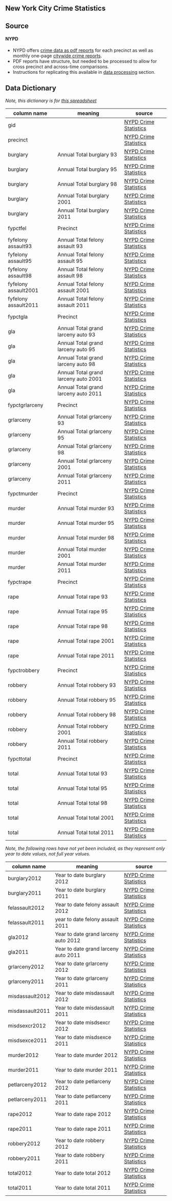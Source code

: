 ## New York City Crime Statistics

## Source
#### NYPD
 - NYPD offers [crime data as pdf reports](http://www.nyc.gov/html/nypd/html/crime_prevention/crime_statistics.shtml) for each precinct as well as monthly one-page [citywide crime reports](http://www.nyc.gov/html/nypd/downloads/pdf/crime_statistics/cscity.pdf).
 - PDF reports have structure, but needed to be processed to allow for cross precinct and across-time comparisons. 
 - Instructions for replicating this available in [data processing](https://github.com/hrwgc/nyc/blob/gh-pages/data/data-processing.md) section. 

## Data Dictionary

*Note, this dictionary is for [this spreadsheet](https://github.com/hrwgc/nyc/blob/gh-pages/data/nypd-crime-stats-precinct-historical.csv)*

column name | meaning | source
| ---| -----| ----|
gid |  | [NYPD Crime Statistics](http://www.nyc.gov/html/nypd/html/crime_prevention/crime_statistics.shtml)
precinct |  | [NYPD Crime Statistics](http://www.nyc.gov/html/nypd/html/crime_prevention/crime_statistics.shtml)
burglary | Annual Total burglary 93 | [NYPD Crime Statistics](http://www.nyc.gov/html/nypd/html/crime_prevention/crime_statistics.shtml)
burglary | Annual Total burglary 95 | [NYPD Crime Statistics](http://www.nyc.gov/html/nypd/html/crime_prevention/crime_statistics.shtml)
burglary | Annual Total burglary 98 | [NYPD Crime Statistics](http://www.nyc.gov/html/nypd/html/crime_prevention/crime_statistics.shtml)
burglary | Annual Total burglary 2001 | [NYPD Crime Statistics](http://www.nyc.gov/html/nypd/html/crime_prevention/crime_statistics.shtml)
burglary | Annual Total burglary 2011 | [NYPD Crime Statistics](http://www.nyc.gov/html/nypd/html/crime_prevention/crime_statistics.shtml)
fypctfel | Precinct | [NYPD Crime Statistics](http://www.nyc.gov/html/nypd/html/crime_prevention/crime_statistics.shtml)
fyfelony assault93 | Annual Total felony assault 93 | [NYPD Crime Statistics](http://www.nyc.gov/html/nypd/html/crime_prevention/crime_statistics.shtml)
fyfelony assault95 | Annual Total felony assault 95 | [NYPD Crime Statistics](http://www.nyc.gov/html/nypd/html/crime_prevention/crime_statistics.shtml)
fyfelony assault98 | Annual Total felony assault 98 | [NYPD Crime Statistics](http://www.nyc.gov/html/nypd/html/crime_prevention/crime_statistics.shtml)
fyfelony assault2001 | Annual Total felony assault 2001 | [NYPD Crime Statistics](http://www.nyc.gov/html/nypd/html/crime_prevention/crime_statistics.shtml)
fyfelony assault2011 | Annual Total felony assault 2011 | [NYPD Crime Statistics](http://www.nyc.gov/html/nypd/html/crime_prevention/crime_statistics.shtml)
fypctgla | Precinct | [NYPD Crime Statistics](http://www.nyc.gov/html/nypd/html/crime_prevention/crime_statistics.shtml)
gla | Annual Total grand larceny auto 93 | [NYPD Crime Statistics](http://www.nyc.gov/html/nypd/html/crime_prevention/crime_statistics.shtml)
gla | Annual Total grand larceny auto 95 | [NYPD Crime Statistics](http://www.nyc.gov/html/nypd/html/crime_prevention/crime_statistics.shtml)
gla | Annual Total grand larceny auto 98 | [NYPD Crime Statistics](http://www.nyc.gov/html/nypd/html/crime_prevention/crime_statistics.shtml)
gla | Annual Total grand larceny auto 2001 | [NYPD Crime Statistics](http://www.nyc.gov/html/nypd/html/crime_prevention/crime_statistics.shtml)
gla | Annual Total grand larceny auto 2011 | [NYPD Crime Statistics](http://www.nyc.gov/html/nypd/html/crime_prevention/crime_statistics.shtml)
fypctgrlarceny | Precinct | [NYPD Crime Statistics](http://www.nyc.gov/html/nypd/html/crime_prevention/crime_statistics.shtml)
grlarceny | Annual Total grlarceny 93 | [NYPD Crime Statistics](http://www.nyc.gov/html/nypd/html/crime_prevention/crime_statistics.shtml)
grlarceny | Annual Total grlarceny 95 | [NYPD Crime Statistics](http://www.nyc.gov/html/nypd/html/crime_prevention/crime_statistics.shtml)
grlarceny | Annual Total grlarceny 98 | [NYPD Crime Statistics](http://www.nyc.gov/html/nypd/html/crime_prevention/crime_statistics.shtml)
grlarceny | Annual Total grlarceny 2001 | [NYPD Crime Statistics](http://www.nyc.gov/html/nypd/html/crime_prevention/crime_statistics.shtml)
grlarceny | Annual Total grlarceny 2011 | [NYPD Crime Statistics](http://www.nyc.gov/html/nypd/html/crime_prevention/crime_statistics.shtml)
fypctmurder | Precinct | [NYPD Crime Statistics](http://www.nyc.gov/html/nypd/html/crime_prevention/crime_statistics.shtml)
murder | Annual Total murder 93 | [NYPD Crime Statistics](http://www.nyc.gov/html/nypd/html/crime_prevention/crime_statistics.shtml)
murder | Annual Total murder 95 | [NYPD Crime Statistics](http://www.nyc.gov/html/nypd/html/crime_prevention/crime_statistics.shtml)
murder | Annual Total murder 98 | [NYPD Crime Statistics](http://www.nyc.gov/html/nypd/html/crime_prevention/crime_statistics.shtml)
murder | Annual Total murder 2001 | [NYPD Crime Statistics](http://www.nyc.gov/html/nypd/html/crime_prevention/crime_statistics.shtml)
murder | Annual Total murder 2011 | [NYPD Crime Statistics](http://www.nyc.gov/html/nypd/html/crime_prevention/crime_statistics.shtml)
fypctrape | Precinct | [NYPD Crime Statistics](http://www.nyc.gov/html/nypd/html/crime_prevention/crime_statistics.shtml)
rape | Annual Total rape 93 | [NYPD Crime Statistics](http://www.nyc.gov/html/nypd/html/crime_prevention/crime_statistics.shtml)
rape | Annual Total rape 95 | [NYPD Crime Statistics](http://www.nyc.gov/html/nypd/html/crime_prevention/crime_statistics.shtml)
rape | Annual Total rape 98 | [NYPD Crime Statistics](http://www.nyc.gov/html/nypd/html/crime_prevention/crime_statistics.shtml)
rape | Annual Total rape 2001 | [NYPD Crime Statistics](http://www.nyc.gov/html/nypd/html/crime_prevention/crime_statistics.shtml)
rape | Annual Total rape 2011 | [NYPD Crime Statistics](http://www.nyc.gov/html/nypd/html/crime_prevention/crime_statistics.shtml)
fypctrobbery | Precinct | [NYPD Crime Statistics](http://www.nyc.gov/html/nypd/html/crime_prevention/crime_statistics.shtml)
robbery | Annual Total robbery 93 | [NYPD Crime Statistics](http://www.nyc.gov/html/nypd/html/crime_prevention/crime_statistics.shtml)
robbery | Annual Total robbery 95 | [NYPD Crime Statistics](http://www.nyc.gov/html/nypd/html/crime_prevention/crime_statistics.shtml)
robbery | Annual Total robbery 98 | [NYPD Crime Statistics](http://www.nyc.gov/html/nypd/html/crime_prevention/crime_statistics.shtml)
robbery | Annual Total robbery 2001 | [NYPD Crime Statistics](http://www.nyc.gov/html/nypd/html/crime_prevention/crime_statistics.shtml)
robbery | Annual Total robbery 2011 | [NYPD Crime Statistics](http://www.nyc.gov/html/nypd/html/crime_prevention/crime_statistics.shtml)
fypcttotal | Precinct | [NYPD Crime Statistics](http://www.nyc.gov/html/nypd/html/crime_prevention/crime_statistics.shtml)
total | Annual Total total 93 | [NYPD Crime Statistics](http://www.nyc.gov/html/nypd/html/crime_prevention/crime_statistics.shtml)
total | Annual Total total 95 | [NYPD Crime Statistics](http://www.nyc.gov/html/nypd/html/crime_prevention/crime_statistics.shtml)
total | Annual Total total 98 | [NYPD Crime Statistics](http://www.nyc.gov/html/nypd/html/crime_prevention/crime_statistics.shtml)
total | Annual Total total 2001 | [NYPD Crime Statistics](http://www.nyc.gov/html/nypd/html/crime_prevention/crime_statistics.shtml)
total | Annual Total total 2011 | [NYPD Crime Statistics](http://www.nyc.gov/html/nypd/html/crime_prevention/crime_statistics.shtml)


*Note, the following rows have not yet been included, as they represent only year to date values, not full year values.*

column name | meaning | source
| ---| -----| ----|
burglary2012 | Year to date burglary 2012 | [NYPD Crime Statistics](http://www.nyc.gov/html/nypd/html/crime_prevention/crime_statistics.shtml)
burglary2011 | Year to date burglary 2011 | [NYPD Crime Statistics](http://www.nyc.gov/html/nypd/html/crime_prevention/crime_statistics.shtml)
felassault2012 |  Year to date felony assault 2012	 | [NYPD Crime Statistics](http://www.nyc.gov/html/nypd/html/crime_prevention/crime_statistics.shtml)
felassault2011 |  year to date felony assault 2011 | [NYPD Crime Statistics](http://www.nyc.gov/html/nypd/html/crime_prevention/crime_statistics.shtml)
gla2012 | Year to date grand larceny auto 2012 | [NYPD Crime Statistics](http://www.nyc.gov/html/nypd/html/crime_prevention/crime_statistics.shtml)
gla2011 | Year to date grand larceny auto 2011 | [NYPD Crime Statistics](http://www.nyc.gov/html/nypd/html/crime_prevention/crime_statistics.shtml)
grlarceny2012 | Year to date grlarceny 2012 | [NYPD Crime Statistics](http://www.nyc.gov/html/nypd/html/crime_prevention/crime_statistics.shtml)
grlarceny2011 | Year to date grlarceny 2011 | [NYPD Crime Statistics](http://www.nyc.gov/html/nypd/html/crime_prevention/crime_statistics.shtml)
misdassault2012 | Year to date misdassault 2012 | [NYPD Crime Statistics](http://www.nyc.gov/html/nypd/html/crime_prevention/crime_statistics.shtml)
misdassault2011 | Year to date misdassault 2011 | [NYPD Crime Statistics](http://www.nyc.gov/html/nypd/html/crime_prevention/crime_statistics.shtml)
misdsexcr2012 | Year to date misdsexcr 2012 | [NYPD Crime Statistics](http://www.nyc.gov/html/nypd/html/crime_prevention/crime_statistics.shtml)
misdsexce2011 | Year to date misdsexce 2011 | [NYPD Crime Statistics](http://www.nyc.gov/html/nypd/html/crime_prevention/crime_statistics.shtml)
murder2012 | Year to date murder 2012 | [NYPD Crime Statistics](http://www.nyc.gov/html/nypd/html/crime_prevention/crime_statistics.shtml)
murder2011 | Year to date murder 2011 | [NYPD Crime Statistics](http://www.nyc.gov/html/nypd/html/crime_prevention/crime_statistics.shtml)
petlarceny2012 | Year to date petlarceny 2012 | [NYPD Crime Statistics](http://www.nyc.gov/html/nypd/html/crime_prevention/crime_statistics.shtml)
petlarceny2011 | Year to date petlarceny 2011 | [NYPD Crime Statistics](http://www.nyc.gov/html/nypd/html/crime_prevention/crime_statistics.shtml)
rape2012 | Year to date rape 2012 | [NYPD Crime Statistics](http://www.nyc.gov/html/nypd/html/crime_prevention/crime_statistics.shtml)
rape2011 | Year to date rape 2011 | [NYPD Crime Statistics](http://www.nyc.gov/html/nypd/html/crime_prevention/crime_statistics.shtml)
robbery2012 | Year to date robbery 2012 | [NYPD Crime Statistics](http://www.nyc.gov/html/nypd/html/crime_prevention/crime_statistics.shtml)
robbery2011 | Year to date robbery 2011 | [NYPD Crime Statistics](http://www.nyc.gov/html/nypd/html/crime_prevention/crime_statistics.shtml)
total2012 | Year to date total 2012 | [NYPD Crime Statistics](http://www.nyc.gov/html/nypd/html/crime_prevention/crime_statistics.shtml)
total2011 | Year to date total 2011 | [NYPD Crime Statistics](http://www.nyc.gov/html/nypd/html/crime_prevention/crime_statistics.shtml)
